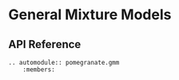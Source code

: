 General Mixture Models
======================

API Reference
-------------

```eval_rst
.. automodule:: pomegranate.gmm
	:members:
```